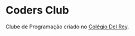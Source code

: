 # Coders Club

Clube de Programação criado no [Colégio Del Rey](https://www.instagram.com/colegiodelrey/).
